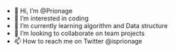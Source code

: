 - 👋 Hi, I’m @Prionage
- 👀 I’m interested in coding
- 🌱 I’m currently learning algorithm and Data structure 
- 💞️ I’m looking to collaborate on team projects 
- 📫 How to reach me on Twitter @isprionage

<!---
Prionage/Prionage is a ✨ special ✨ repository because its `README.md` (this file) appears on your GitHub profile.
You can click the Preview link to take a look at your changes.
--->
